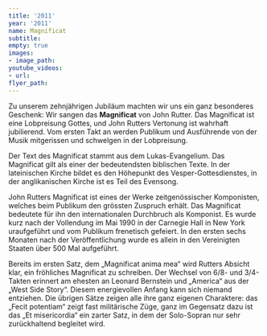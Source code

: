 ```yaml
---
title: '2011'
year: '2011'
name: Magnificat
subtitle: 
empty: true
images:
- image_path: 
youtube_videos:
- url: 
flyer_path: 
---
```


Zu unserem zehnj&auml;hrigen Jubil&auml;um machten wir uns ein ganz besonderes Geschenk: Wir sangen das **Magnificat** von John Rutter. Das Magnificat ist eine Lobpreisung Gottes, und John Rutters Vertonung ist wahrhaft jubilierend. Vom ersten Takt an werden Publikum und Ausf&uuml;hrende von der Musik mitgerissen und schwelgen in der Lobpreisung.&nbsp;

Der Text des Magnificat stammt aus dem Lukas-Evangelium. Das Magnificat gilt als einer der bedeutendsten biblischen Texte. In der lateinischen Kirche bildet es den H&ouml;hepunkt des Vesper-Gottesdienstes, in der anglikanischen Kirche ist es Teil des Evensong.&nbsp;

John Rutters Magnificat ist eines der Werke zeitgen&ouml;ssischer Komponisten, welches beim Publikum den gr&ouml;ssten Zuspruch erh&auml;lt. Das Magnificat bedeutete f&uuml;r ihn den internationalen Durchbruch als Komponist. Es wurde kurz nach der Vollendung im Mai 1990 in der Carnegie Hall in New York uraufgef&uuml;hrt und vom Publikum frenetisch gefeiert. In den ersten sechs Monaten nach der Ver&ouml;ffentlichung wurde es allein in den Vereinigten Staaten &uuml;ber 500 Mal aufgef&uuml;hrt.

Bereits im ersten Satz, dem „Magnificat anima mea“ wird Rutters Absicht klar, ein fr&ouml;hliches Magnificat zu schreiben. Der Wechsel von 6/8- und 3/4-Takten erinnert am ehesten an Leonard Bernstein und „America“ aus der „West Side Story“. Diesem energievollen Anfang kann sich niemand entziehen. Die &uuml;brigen S&auml;tze zeigen alle ihre ganz eigenen Charaktere: das „Fecit potentiam“ zeigt fast milit&auml;rische Z&uuml;ge, ganz im Gegensatz dazu ist das „Et misericordia“ ein zarter Satz, in dem der Solo-Sopran nur sehr zur&uuml;ckhaltend begleitet wird.&nbsp;